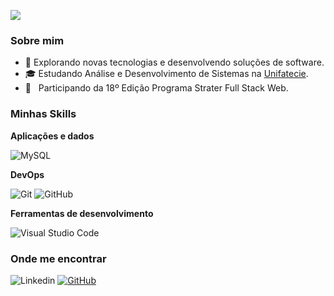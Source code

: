 ![](https://komarev.com/ghpvc/?username=valquiriacode&color=006bed)

<h3>Sobre mim</h3>

- 🤔 Explorando novas tecnologias e desenvolvendo soluções de software.
- 🎓 Estudando Análise e Desenvolvimento de Sistemas na <a href="https://unifatecie.edu.br/">Unifatecie</a>.
- 🌱 &nbsp; Participando da 18º Edição Programa Strater Full Stack Web.

<h3>Minhas Skills</h3>

**Aplicações e dados**

![MySQL](https://img.shields.io/badge/-MySQL-333333?style=flat&logo=mysql)

**DevOps**

![Git](https://img.shields.io/badge/-Git-333333?style=flat&logo=git)
![GitHub](https://img.shields.io/badge/-GitHub-333333?style=flat&logo=github)

**Ferramentas de desenvolvimento**

![Visual Studio Code](https://img.shields.io/badge/-Visual%20Studio%20Code-333333?style=flat&logo=visual-studio-code&logoColor=007ACC)
<br/>
<h3>Onde me encontrar</h3>

![Linkedin](https://img.shields.io/badge/-Linkedin-blue?style=flat-square&logo=Linkedin&logoColor=white&link=https://www.linkedin.com/in/valquiriatavares/)
[![GitHub](https://img.shields.io/github/followers/Valtavarescode?label=follow&style=social)](https://github.com/Valtavares)
